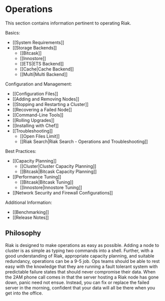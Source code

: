 # Operations

This section contains information pertinent to operating Riak.

Basics:

* [[System Requirements]]
* [[Storage Backends]]
  * [[Bitcask]]
  * [[Innostore]]
  * [[ETS|ETS Backend]]
  * [[Cache|Cache Backend]]
  * [[Multi|Multi Backend]]

Configuration and Management:

* [[Configuration Files]]
* [[Adding and Removing Nodes]]
* [[Stopping and Restarting a Cluster]]
* [[Recovering a Failed Node]]
* [[Command-Line Tools]]
* [[Rolling Upgrades]]
* [[Installing with Chef]]
* [[Troubleshooting]]   
  * [[Open Files Limit]]
  * [[Riak Search|Riak Search - Operations and Troubleshooting]]
  
Best Practices:
  
* [[Capacity Planning]]
  * [[Cluster|Cluster Capacity Planning]]
  * [[Bitcask|Bitcask Capacity Planning]]
* [[Performance Tuning]]
  * [[Bitcask|Bitcask Tuning]]
  * [[Innostore|Innostore Tuning]]
* [[Network Security and Firewall Configurations]]

Additional Information:

* [[Benchmarking]]
* [[Release Notes]]

## Philosophy

Riak is designed to make operations as easy as possible. Adding a node to
cluster is as simple as typing two commands into a shell. Further, with a good
understanding of Riak, appropriate capacity planning, and suitable redundancy,
operations can be a 9-5 job. Ops teams should be able to rest easy with the
knowledge that they are running a fault tolerant system with predictable failure
states that should never compromise their data. When the 2AM phone call comes in
that the server hosting a Riak node has gone down, panic need not ensue.
Instead, you can fix or replace the failed server in the morning, confident that
your data will all be there when you get into the office.